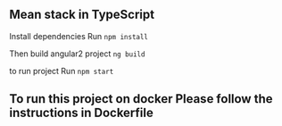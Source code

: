 ## Mean stack in TypeScript

Install dependencies Run `npm install`

Then build angular2 project `ng build`

to run project Run `npm start`

## To run this project on docker Please follow the instructions in Dockerfile


